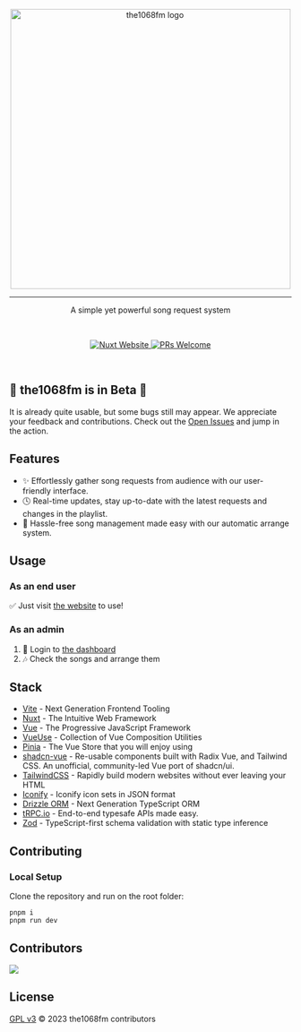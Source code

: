 <p align="center">
  <a href="https://fm.the1068.pictures" target="_blank" rel="noopener noreferrer">
    <img width="500" src="https://oss.the1068.pictures/readme-hero.png" alt="the1068fm logo">
  </a>
</p>

<hr/>

<p align="center">
A simple yet powerful song request system
</p>

<br/>
<p align="center">
  <a href="https://nuxt.com">
  <img src="https://img.shields.io/badge/Built%20With%20Nuxt-18181B?logo=nuxt.js" alt="Nuxt Website">
  </a>
  <a href="https://github.com/SMS-COSMO/the1068fm/pulls">
  <img src="https://img.shields.io/badge/PRs-welcome-blue.svg" alt="PRs Welcome">
  </a>
</p>
<br/>

## 🚧 the1068fm is in Beta 🚧

It is already quite usable, but some bugs still may appear. We appreciate your feedback and contributions. Check out the [Open Issues](https://github.com/sms-cosmo/the1068fm/issues) and jump in the action.

## Features
- ✨ Effortlessly gather song requests from audience with our user-friendly interface.
- 🕓 Real-time updates, stay up-to-date with the latest requests and changes in the playlist.
- 💪 Hassle-free song management made easy with our automatic arrange system.

## Usage

### As an end user
✅ Just visit [the website](https://fm.the1068.pictures) to use!

### As an admin
1. 🔐 Login to [the dashboard](https://fm.the1068.pictures/login)
2. 🎶 Check the songs and arrange them

## Stack

- [Vite](https://vitejs.dev/) - Next Generation Frontend Tooling
- [Nuxt](https://nuxt.com/) - The Intuitive Web Framework
- [Vue](https://vuejs.org/) - The Progressive JavaScript Framework
- [VueUse](https://vueuse.org/) - Collection of Vue Composition Utilities
- [Pinia](https://pinia.vuejs.org/) - The Vue Store that you will enjoy using
- [shadcn-vue](https://www.shadcn-vue.com/) - Re-usable components built with Radix Vue, and Tailwind CSS. An unofficial, community-led Vue port of shadcn/ui.
- [TailwindCSS](https://uno.antfu.me/) - Rapidly build modern websites without ever leaving your HTML
- [Iconify](https://github.com/iconify/icon-sets#iconify-icon-sets-in-json-format) - Iconify icon sets in JSON format
- [Drizzle ORM](https://orm.drizzle.team/) - Next Generation TypeScript ORM
- [tRPC.io](https://trpc.io/) - End-to-end typesafe APIs made easy.
- [Zod](https://zod.dev) - TypeScript-first schema validation with static type inference

## Contributing

### Local Setup

Clone the repository and run on the root folder:

```
pnpm i
pnpm run dev
```

## Contributors

<a href="https://github.com/sms-cosmo/the1068fm/graphs/contributors">
  <img src="https://contrib.rocks/image?repo=sms-cosmo/the1068fm" />   
</a> 

## License

[GPL v3](./LICENSE) &copy; 2023 the1068fm contributors